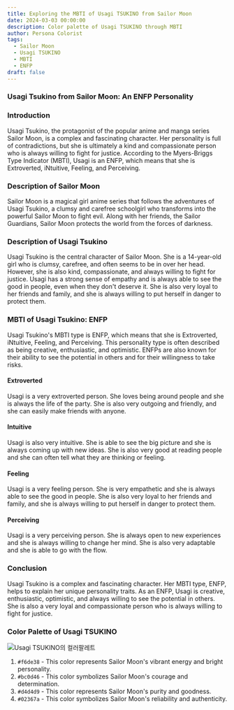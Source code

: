 ```yaml
---
title: Exploring the MBTI of Usagi TSUKINO from Sailor Moon
date: 2024-03-03 00:00:00
description: Color palette of Usagi TSUKINO through MBTI
author: Persona Colorist
tags:
  - Sailor Moon
  - Usagi TSUKINO
  - MBTI
  - ENFP
draft: false
---
```


### Usagi Tsukino from Sailor Moon: An ENFP Personality

### Introduction

Usagi Tsukino, the protagonist of the popular anime and manga series Sailor Moon, is a complex and fascinating character. Her personality is full of contradictions, but she is ultimately a kind and compassionate person who is always willing to fight for justice. According to the Myers-Briggs Type Indicator (MBTI), Usagi is an ENFP, which means that she is Extroverted, iNtuitive, Feeling, and Perceiving.

### Description of Sailor Moon

Sailor Moon is a magical girl anime series that follows the adventures of Usagi Tsukino, a clumsy and carefree schoolgirl who transforms into the powerful Sailor Moon to fight evil. Along with her friends, the Sailor Guardians, Sailor Moon protects the world from the forces of darkness.

### Description of Usagi Tsukino

Usagi Tsukino is the central character of Sailor Moon. She is a 14-year-old girl who is clumsy, carefree, and often seems to be in over her head. However, she is also kind, compassionate, and always willing to fight for justice. Usagi has a strong sense of empathy and is always able to see the good in people, even when they don't deserve it. She is also very loyal to her friends and family, and she is always willing to put herself in danger to protect them.

### MBTI of Usagi Tsukino: ENFP

Usagi Tsukino's MBTI type is ENFP, which means that she is Extroverted, iNtuitive, Feeling, and Perceiving. This personality type is often described as being creative, enthusiastic, and optimistic. ENFPs are also known for their ability to see the potential in others and for their willingness to take risks.

#### Extroverted

Usagi is a very extroverted person. She loves being around people and she is always the life of the party. She is also very outgoing and friendly, and she can easily make friends with anyone.

#### Intuitive

Usagi is also very intuitive. She is able to see the big picture and she is always coming up with new ideas. She is also very good at reading people and she can often tell what they are thinking or feeling.

#### Feeling

Usagi is a very feeling person. She is very empathetic and she is always able to see the good in people. She is also very loyal to her friends and family, and she is always willing to put herself in danger to protect them.

#### Perceiving

Usagi is a very perceiving person. She is always open to new experiences and she is always willing to change her mind. She is also very adaptable and she is able to go with the flow.

### Conclusion

Usagi Tsukino is a complex and fascinating character. Her MBTI type, ENFP, helps to explain her unique personality traits. As an ENFP, Usagi is creative, enthusiastic, optimistic, and always willing to see the potential in others. She is also a very loyal and compassionate person who is always willing to fight for justice.

### Color Palette of Usagi TSUKINO

![Usagi TSUKINO의 컬러팔레트](https://i.imgur.com/UQdE6Rl.png#center)


1. `#f6de38` - This color represents Sailor Moon's vibrant energy and bright personality.
2. `#bc0d46` - This color symbolizes Sailor Moon's courage and determination.
3. `#d4d4d9` - This color represents Sailor Moon's purity and goodness.
4. `#02367a` - This color symbolizes Sailor Moon's reliability and authenticity.


